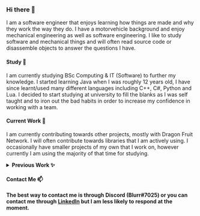 ### Hi there 👋
I am a software engineer that enjoys learning how things are made and why they work the way they do. I have a motorvehicle background and enjoy mechanical engineering as well as software engineering. I like to study software and mechanical things and will often read source code or disassemble objects to answer the questions I have.

#### Study 🌱
I am currently studying BSc Computing & IT (Software) to further my knowledge. I started learning Java when I was roughly 12 years old, I have since learnt/used many different languages including C++, C#, Python and Lua. I decided to start studying at university to fill the blanks as I was self taught and to iron out the bad habits in order to increase my confidence in working with a team.

#### Current Work 🔭 
I am currently contributing towards other projects, mostly with Dragon Fruit Network. I will often contribute towards libraries that I am actively using. I occasionally have smaller projects of my own that I work on, however currently I am using the majority of that time for studying.

<details>
  <summary><strong> Previous Work ✨ </summary>
    <ul>
      <li>bBotLibrary - A .Net library for creating Discord bots in seconds using Discord.Net</li>
      <li>Lori's Angel - A Discord bot that was developed along side bBotLibrary</li>
      <li>Global Bot - A Discord bot that added global text channels to guilds to allow guild to guild messages</li>
      <li>Other APIs and libraries</li>
    </ul>
</details>

#### Contact Me 📫
The best way to contact me is through Discord (Blurr#7025) or you can contact me through [LinkedIn](https://www.linkedin.com/in/daniel-dumont/) but I am less likely to respond at the moment.

<!--
**byBlurr/byBlurr** is a ✨ _special_ ✨ repository because its `README.md` (this file) appears on your GitHub profile.

Here are some ideas to get you started:

- 🔭 I’m currently working on ...
- 🌱 I’m currently learning ...
- 👯 I’m looking to collaborate on ...
- 🤔 I’m looking for help with ...
- 💬 Ask me about ...
- 📫 How to reach me: ...
- 😄 Pronouns: ...
- ⚡ Fun fact: ...
-->
